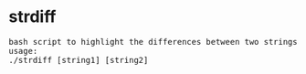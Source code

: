 # strdiff
<pre>
bash script to highlight the differences between two strings in the command line.
usage:
./strdiff [string1] [string2]
</pre>
